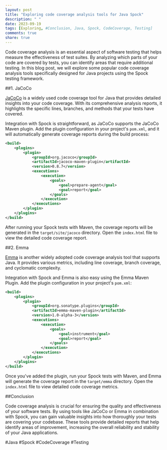 ```yaml
---
layout: post
title: "Exploring code coverage analysis tools for Java Spock"
description: " "
date: 2023-09-19
tags: [Exploring, #Conclusion, Java, Spock, CodeCoverage, Testing]
comments: true
share: true
---
```


Code coverage analysis is an essential aspect of software testing that helps measure the effectiveness of test suites. By analyzing which parts of your code are covered by tests, you can identify areas that require additional testing. In this blog post, we will explore some popular code coverage analysis tools specifically designed for Java projects using the Spock testing framework.

##1. JaCoCo

[JaCoCo](https://www.eclemma.org/jacoco/) is a widely used code coverage tool for Java that provides detailed insights into your code coverage. With its comprehensive analysis reports, it highlights the specific lines, branches, and methods that your tests have covered.

Integration with Spock is straightforward, as JaCoCo supports the JaCoCo Maven plugin. Add the plugin configuration in your project's `pom.xml`, and it will automatically generate coverage reports during the build process:

```xml
<build>
    <plugins>
        <plugin>
            <groupId>org.jacoco</groupId>
            <artifactId>jacoco-maven-plugin</artifactId>
            <version>0.8.7</version>
            <executions>
                <execution>
                    <goals>
                        <goal>prepare-agent</goal>
                        <goal>report</goal>
                    </goals>
                </execution>
            </executions>
        </plugin>
    </plugins>
</build>
```

After running your Spock tests with Maven, the coverage reports will be generated in the `target/site/jacoco` directory. Open the `index.html` file to view the detailed code coverage report.

##2. Emma

[Emma](https://emma.eclemma.org/) is another widely adopted code coverage analysis tool that supports Java. It provides various metrics, including line coverage, branch coverage, and cyclomatic complexity.

Integration with Spock and Emma is also easy using the Emma Maven Plugin. Add the plugin configuration in your project's `pom.xml`:

```xml
<build>
    <plugins>
        <plugin>
            <groupId>org.sonatype.plugins</groupId>
            <artifactId>emma-maven-plugin</artifactId>
            <version>1.0-alpha-3</version>
            <executions>
                <execution>
                    <goals>
                        <goal>instrument</goal>
                        <goal>report</goal>
                    </goals>
                </execution>
            </executions>
        </plugin>
    </plugins>
</build>
```

Once you've added the plugin, run your Spock tests with Maven, and Emma will generate the coverage report in the `target/emma` directory. Open the `index.html` file to view detailed code coverage metrics.

##Conclusion

Code coverage analysis is crucial for ensuring the quality and effectiveness of your software tests. By using tools like JaCoCo or Emma in combination with Spock, you can gain valuable insights into how thoroughly your tests are covering your codebase. These tools provide detailed reports that help identify areas of improvement, increasing the overall reliability and stability of your Java applications.

#Java #Spock #CodeCoverage #Testing